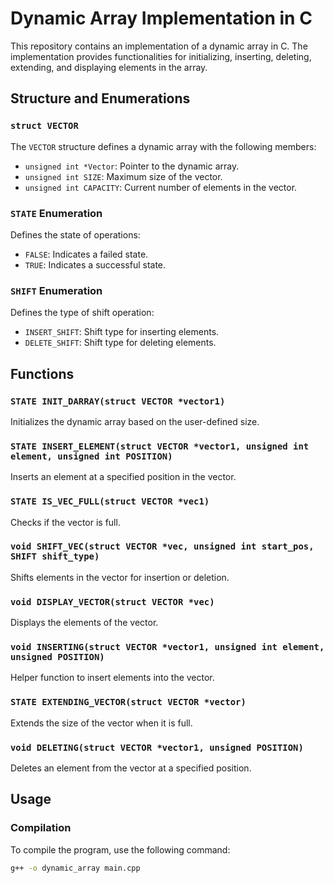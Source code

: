 # Dynamic Array Implementation in C

This repository contains an implementation of a dynamic array in C. The implementation provides functionalities for initializing, inserting, deleting, extending, and displaying elements in the array.

## Structure and Enumerations

### `struct VECTOR`
The `VECTOR` structure defines a dynamic array with the following members:
- `unsigned int *Vector`: Pointer to the dynamic array.
- `unsigned int SIZE`: Maximum size of the vector.
- `unsigned int CAPACITY`: Current number of elements in the vector.

### `STATE` Enumeration
Defines the state of operations:
- `FALSE`: Indicates a failed state.
- `TRUE`: Indicates a successful state.

### `SHIFT` Enumeration
Defines the type of shift operation:
- `INSERT_SHIFT`: Shift type for inserting elements.
- `DELETE_SHIFT`: Shift type for deleting elements.

## Functions

### `STATE INIT_DARRAY(struct VECTOR *vector1)`
Initializes the dynamic array based on the user-defined size.

### `STATE INSERT_ELEMENT(struct VECTOR *vector1, unsigned int element, unsigned int POSITION)`
Inserts an element at a specified position in the vector.

### `STATE IS_VEC_FULL(struct VECTOR *vec1)`
Checks if the vector is full.

### `void SHIFT_VEC(struct VECTOR *vec, unsigned int start_pos, SHIFT shift_type)`
Shifts elements in the vector for insertion or deletion.

### `void DISPLAY_VECTOR(struct VECTOR *vec)`
Displays the elements of the vector.

### `void INSERTING(struct VECTOR *vector1, unsigned int element, unsigned POSITION)`
Helper function to insert elements into the vector.

### `STATE EXTENDING_VECTOR(struct VECTOR *vector)`
Extends the size of the vector when it is full.

### `void DELETING(struct VECTOR *vector1, unsigned POSITION)`
Deletes an element from the vector at a specified position.

## Usage

### Compilation
To compile the program, use the following command:
```sh
g++ -o dynamic_array main.cpp

